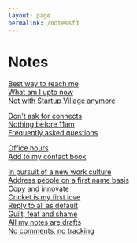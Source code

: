 ```yaml
--- 
layout: page
permalink: /notessfd
---
```


# Notes


[Best way to reach me](https://www.sijokuruvilla.in/reachme) <br>
[What am I upto now](https://www.sijokuruvilla.in/now) <br>
[Not with Startup Village anymore](https://www.sijokuruvilla.in/notceo) <br>

[Don't ask for connects](https://www.sijokuruvilla.in/connects)<br>
[Nothing before 11am](https://www.sijokuruvilla.in/11am) <br>
[Frequently asked questions](https://www.sijokuruvilla.in/faq) <br>


[Office hours](https://www.sijokuruvilla.in/officehours) <br>
[Add to my contact book](https://www.sijokuruvilla.in/contact) <br>

[In pursuit of a new work culture](https://www.sijokuruvilla.in/work) <br>
[Address people on a first name basis](https://www.sijokuruvilla.in/firstnames) <br>
[Copy and innovate](https://www.sijokuruvilla.in/copy) <br>
[Cricket is my first love](https://www.sijokuruvilla.in/cricket) <br>
[Reply to all as default](https://www.sijokuruvilla.in/replytoall) <br>
[Guilt, feat and shame](https://www.sijokuruvilla.in/guilt) <br>
[All my notes are drafts](https://www.sijokuruvilla.in/drafts) <br>
[No comments, no tracking](https://www.sijokuruvilla.in/nocomments) <br>

